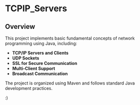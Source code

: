 # TCPIP_Servers



## Overview

This project implements basic fundamental concepts of network programming using Java, including:

<ul>
        <li><strong>TCP/IP Servers and Clients</strong></li>
        <li><strong>UDP Sockets</strong></li>
        <li><strong>SSL for Secure Communication</strong></li>
        <li><strong>Multi-Client Support</strong></li>
        <li><strong>Broadcast Communication</strong></li>
</ul>

The project is organized using Maven and follows standard Java development practices.

:)
